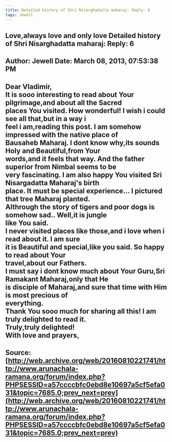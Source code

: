 ```yaml
--- 
title: Detailed history of Shri Nisarghadatta maharaj- Reply- 6   
tags: Jewell  
---  
```

## Love,always love and only love Detailed history of Shri Nisarghadatta maharaj: Reply: 6  
Author: Jewell              Date: March 08, 2013, 07:53:38 PM  
---  
Dear Vladimir,   
It is sooo interesting to read about Your pilgrimage,and about all the Sacred  
places You visited. How wonderful! I wish i could see all that,but in a way i  
feel i am,reading this post. I am somehow impressed with the native place of  
Bausaheb Maharaj. I dont know why,its sounds Holy and Beautiful,from Your  
words,and it feels that way. And the father superior from Nimbal seems to be  
very fascinating. I am also happy You visited Sri Nisargadatta Maharaj's birth  
place. It must be special experience... I pictured that tree Maharaj planted.  
Althrough the story of tigers and poor dogs is somehow sad.. Well,it is jungle  
like You said.   
I never visited places like those,and i love when i read about it. I am sure  
it is Beautiful and special,like you said. So happy to read about Your  
travel,about our Fathers.   
I must say i dont know much about Your Guru,Sri Ramakant Maharaj,only that He  
is disciple of Maharaj,and sure that time with Him is most precious of  
everything.   
Thank You sooo much for sharing all this! I am truly delighted to read it.  
Truly,truly delighted!   
With love and prayers,
 ---  
Source:[http://web.archive.org/web/20160810221741/http://www.arunachala-ramana.org/forum/index.php?PHPSESSID=a57ccccbfc0ebd8e10697a5cf5efa031&topic=7685.0;prev_next=prev](http://web.archive.org/web/20160810221741/http://www.arunachala-ramana.org/forum/index.php?PHPSESSID=a57ccccbfc0ebd8e10697a5cf5efa031&topic=7685.0;prev_next=prev)   
---  

